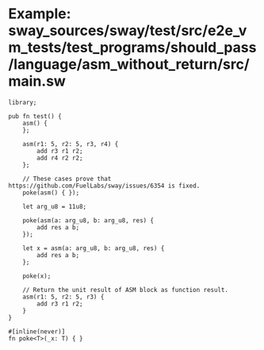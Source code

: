 # Example: sway_sources/sway/test/src/e2e_vm_tests/test_programs/should_pass/language/asm_without_return/src/main.sw

```sway
library;

pub fn test() {
    asm() {
    };

    asm(r1: 5, r2: 5, r3, r4) {
        add r3 r1 r2;
        add r4 r2 r2;
    };

    // These cases prove that https://github.com/FuelLabs/sway/issues/6354 is fixed.
    poke(asm() { });

    let arg_u8 = 11u8;

    poke(asm(a: arg_u8, b: arg_u8, res) {
        add res a b;
    });

    let x = asm(a: arg_u8, b: arg_u8, res) {
        add res a b;
    };
    
    poke(x);

    // Return the unit result of ASM block as function result.
    asm(r1: 5, r2: 5, r3) {
        add r3 r1 r2;
    }
}

#[inline(never)]
fn poke<T>(_x: T) { }

```
